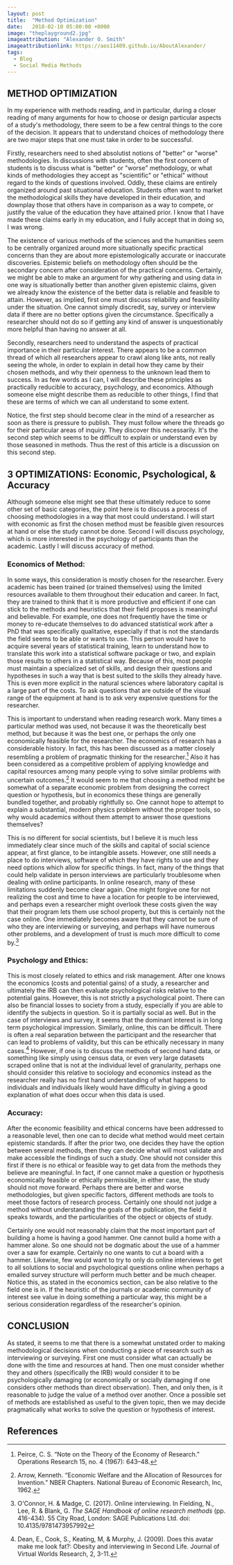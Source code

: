 ```yaml
---
layout: post
title:  "Method Optimization"
date:   2018-02-10 05:00:00 +0000
image: "theplayground2.jpg"
imageattribution: "Alexander O. Smith"
imageattributionlink: https://aos11409.github.io/AboutAlexander/
tags:
  - Blog
  - Social Media Methods
---
```

## METHOD OPTIMIZATION
In my experience with methods reading, and in particular, during a closer reading of many arguments for how to choose or design particular aspects of a study's methodology, there seem to be a few central things to the core of the decision. It appears that to understand choices of methodology there are two major steps that one must take in order to be successful.

Firstly, researchers need to shed absolutist notions of "better" or "worse" methodologies. In discussions with students, often the first concern of students is to discuss what is "better" or "worse" methodology, or what kinds of methodologies they accept as "scientific" or "ethical" without regard to the kinds of questions involved. Oddly, these claims are entirely organized around past situational education. Students often want to market the methodological skills they have developed in their education, and downplay those that others have in comparison as a way to compete, or justify the value of the education they have attained prior. I know that I have made these claims early in my education, and I fully accept that in doing so, I was wrong.

The existence of various methods of the sciences and the humanities seem to be centrally organized around more situationally specific practical concerns than they are about more epistemologically accurate or inaccurate discoveries. Epistemic beliefs on methodology often should be the secondary concern after consideration of the practical concerns. Certainly, we might be able to make an argument for why gathering and using data in one way is situationally better than another given epistemic claims, given we already know the existence of the better data is reliable and feasible to attain. However, as implied, first one must discuss reliability and feasibility under the situation. One cannot simply discredit, say, survey or interview data if there are no better options given the circumstance. Specifically a researcher should not do so if getting any kind of answer is unquestionably more helpful than having no answer at all.

Secondly, researchers need to understand the aspects of practical importance in their particular interest. There appears to be a common thread of which all researchers appear to crawl along like ants, not really seeing the whole, in order to explain in detail how they came by their chosen methods, and why their openness to the unknown lead them to success. In as few words as I can, I will describe these principles as practically reducible to accuracy, psychology, and economics. Although someone else might describe them as reducible to other things, I find that these are terms of which we can all understand to some extent.

Notice, the first step should become clear in the mind of a researcher as soon as there is pressure to publish. They must follow where the threads go for their particular areas of inquiry. They discover this necessarily. It's the second step which seems to be difficult to explain or understand even by those seasoned in methods. Thus the rest of this article is a discussion on this second step.

## 3 OPTIMIZATIONS: Economic, Psychological, & Accuracy
Although someone else might see that these ultimately reduce to some other set of basic categories, the point here is to discuss a process of choosing methodologies in a way that most could understand. I will start with economic as first the chosen method must be feasible given resources at hand or else the study cannot be done. Second I will discuss psychology, which is more interested in the psychology of participants than the academic. Lastly I will discuss accuracy of method.

### Economics of Method:
In some ways, this consideration is mostly chosen for the researcher. Every academic has been trained (or trained themselves) using the limited resources available to them throughout their education and career. In fact, they are trained to think that it is more productive and efficient if one can stick to the methods and heuristics that their field proposes is meaningful and believable. For example, one does not frequently have the time or money to re-educate themselves to do advanced statistical work after a PhD that was specifically qualitative, especially if that is not the standards the field seems to be able or wants to use. This person would have to acquire several years of statistical training, learn to understand how to translate this work into a statistical software package or two, and explain those results to others in a statistical way. Because of this, most people must maintain a specialized set of skills, and design their questions and hypotheses in such a way that is best suited to the skills they already have. This is even more explicit in the natural sciences where laboratory capital is a large part of the costs. To ask questions that are outside of the visual range of the equipment at hand is to ask very expensive questions for the researcher.

This is important to understand when reading research work. Many times a particular method was used, not because it was the theoretically best method, but because it was the best one, or perhaps the only one economically feasible for the researcher. The economics of research has a considerable history. In fact, this has been discussed as a matter closely resembling a problem of pragmatic thinking for the researcher.[^1] Also it has been considered as a competitive problem of applying knowledge and capital resources among many people vying to solve similar problems with uncertain outcomes.[^2] It would seem to me that choosing a method might be somewhat of a separate economic problem from designing the correct question or hypothesis, but in economics these things are generally bundled together, and probably rightfully so. One cannot hope to attempt to explain a substantial, modern physics problem without the proper tools, so why would academics without them attempt to answer those questions themselves?

This is no different for social scientists, but I believe it is much less immediately clear since much of the skills and capital of social science appear, at first glance, to be intangible assets. However, one still needs a place to do interviews, software of which they have rights to use and they need options which allow for specific things. In fact, many of the things that could help validate in person interviews are particularly troublesome when dealing with online participants. In online research, many of these limitations suddenly become clear again. One might forgive one for not realizing the cost and time to have a location for people to be interviewed, and perhaps even a researcher might overlook these costs given the way that their program lets them use school property, but this is certainly not the case online. One immediately becomes aware that they cannot be sure of who they are interviewing or surveying, and perhaps will have numerous other problems, and a development of trust is much more difficult to come by.[^3]

### Psychology and Ethics:
This is most closely related to ethics and risk management. After one knows the economics (costs and potential gains) of a study, a researcher and ultimately the IRB can then evaluate psychological risks relative to the potential gains. However, this is not strictly a psychological point. There can also be financial losses to society from a study, especially if you are able to identify the subjects in question. So it is partially social as well. But in the case of interviews and survey, it seems that the dominant interest is in long term psychological impression. Similarly, online, this can be difficult. There is often a real separation between the participant and the researcher that can lead to problems of validity, but this can be ethically necessary in many cases.[^4] However, if one is to discuss the methods of second hand data, or something like simply using census data, or even very large datasets scraped online that is not at the individual level of granularity, perhaps one should consider this relative to sociology and economics instead as the researcher really has no first hand understanding of what happens to individuals and individuals likely would have difficulty in giving a good explanation of what does occur when this data is used.

### Accuracy:
After the economic feasibility and ethical concerns have been addressed to a reasonable level, then one can to decide what method would meet certain epistemic standards. If after the prior two, one decides they have the option between several methods, then they can decide what will most validate and make accessible the findings of such a study. One should not consider this first if there is no ethical or feasible way to get data from the methods they believe are meaningful. In fact, if one cannot make a question or hypothesis economically feasible or ethically permissible, in either case, the study should not move forward. Perhaps there are better and worse methodologies, but given specific factors, different methods are tools to meet those factors of research process. Certainly one should not judge a method without understanding the goals of the publication, the field it speaks towards, and the particularities of the object or objects of study.

Certainly one would not reasonably claim that the most important part of building a home is having a good hammer. One cannot build a home with a hammer alone. So one should not be dogmatic about the use of a hammer over a saw for example. Certainly no one wants to cut a board with a hammer. Likewise, few would want to try to only do online interviews to get to all solutions to social and psychological questions online when perhaps a emailed survey structure will perform much better and be much cheaper. Notice this, as stated in the economics section, can be also relative to the field one is in. If the heuristic of the journals or academic community of interest see value in doing something a particular way, this might be a serious consideration regardless of the researcher's opinion.

## CONCLUSION
As stated, it seems to me that there is a somewhat unstated order to making methodological decisions when conducting a piece of research such as interviewing or surveying. First one must consider what can actually be done with the time and resources at hand. Then one must consider whether they and others (specifically the IRB) would consider it to be psychologically damaging (or economically or socially damaging if one considers other methods than direct observation). Then, and only then, is it reasonable to judge the value of a method over another. Once a possible set of methods are established as useful to the given topic, then we may decide pragmatically what works to solve the question or hypothesis of interest.

## References
[^1]: Peirce, C. S. “Note on the Theory of the Economy of Research.” Operations Research 15, no. 4 (1967): 643–48.

[^2]: Arrow, Kenneth. “Economic Welfare and the Allocation of Resources for Invention.” NBER Chapters. National Bureau of Economic Research, Inc, 1962.

[^3]: O'Connor, H. & Madge, C. (2017). Online interviewing. In Fielding, N., Lee, R. & Blank, G. *The SAGE Handbook of online research methods* (pp. 416-434). 55 City Road, London: SAGE Publications Ltd. doi: 10.4135/9781473957992

[^4]: Dean, E., Cook, S., Keating, M, & Murphy, J. (2009). Does this avatar make me look fat?: Obesity and interviewing in Second Life. Journal of Virtual Worlds Research, 2, 3-11.
